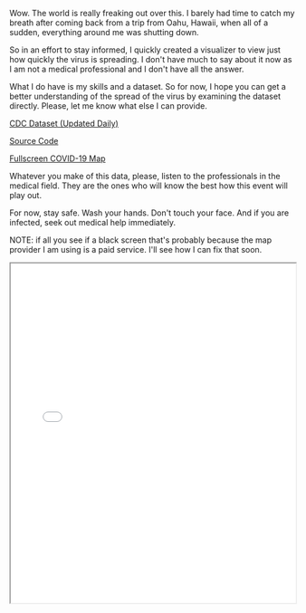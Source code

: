 Wow. The world is really freaking out over this. I barely had time to catch my 
breath after coming back from a trip from Oahu, Hawaii, when all of a sudden, 
everything around me was shutting down.

So in an effort to stay informed, I quickly created a visualizer to view just how 
quickly the virus is spreading. I don't have much to say about it now as I am not 
a medical professional and I don't have all the answer.

What I do have is my skills and a dataset. So for now, I hope you can get a better 
understanding of the spread of the virus by examining the dataset directly. Please, 
let me know what else I can provide.

[CDC Dataset (Updated Daily)](https://github.com/CSSEGISandData/COVID-19/tree/master/csse_covid_19_data/csse_covid_19_time_series)

[Source Code](https://github.com/jackmead515/blog/tree/master/covid-vis/src)

[Fullscreen COVID-19 Map](/plugin/covid19)

Whatever you make of this data, please, listen to the professionals in the medical field. 
They are the ones who will know the best how this event will play out.

For now, stay safe. Wash your hands. Don't touch your face. And if you are infected, 
seek out medical help immediately.

NOTE: if all you see if a black screen that's probably because the map provider I am 
using is a paid service. I'll see how I can fix that soon.

<iframe id="covid19" width="100%" height="600" src="/plugin/covid19">
</iframe>